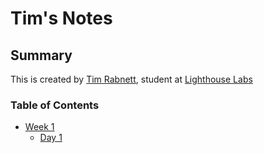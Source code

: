 # Tim's Notes

## Summary

This is created by [Tim Rabnett](https://github.com/trabnett), student at [Lighthouse Labs](https://www.lighthouselabs.ca/?gclid=Cj0KCQiAjszhBRDgARIsAH8KgvccPaQOloLwgYbk0LVhipXfwDxSG2-4cxuPwU52zmC6awzBtg-OwP0aAqnhEALw_wcB)

### Table of Contents
* [Week 1](/Week_1)
  * [Day 1](/Week_1/Day_1)